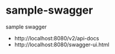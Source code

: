 # sample-swagger
sample swagger
* http://localhost:8080/v2/api-docs
* http://localhost:8080/swagger-ui.html
